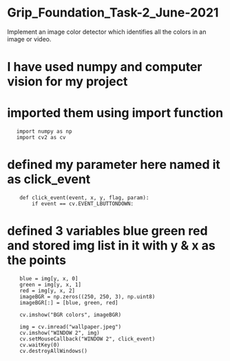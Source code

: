 # Grip_Foundation_Task-2_June-2021
 Implement an image color detector which identifies all the colors in an  image or video.

# I have used numpy and computer vision for my project
# imported them using import function

       import numpy as np
       import cv2 as cv

  # defined my parameter here named it as click_event

        def click_event(event, x, y, flag, param):
            if event == cv.EVENT_LBUTTONDOWN:

# defined 3 variables blue green red and stored img list in it with y & x as the points

        blue = img[y, x, 0]
        green = img[y, x, 1]
        red = img[y, x, 2]
        imageBGR = np.zeros((250, 250, 3), np.uint8)
        imageBGR[:] = [blue, green, red]

        cv.imshow("BGR colors", imageBGR)
        
        img = cv.imread("wallpaper.jpeg")
        cv.imshow("WINDOW 2", img)
        cv.setMouseCallback("WINDOW 2", click_event)
        cv.waitKey(0)
        cv.destroyAllWindows()
